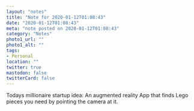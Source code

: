 ```yaml
---
layout: "notes"
title: "Note for 2020-01-12T01:08:43"
date: "2020-01-12T01:08:43"
meta: "note posted on 2020-01-12T01:08:43"
category: "Notes"
photo1_url: ""
photo1_alt: ""
tags:
- Personal
location: ""
twitter: true
mastodon: false
twitterCard: false
---
```

Todays millionaire startup idea: An augmented reality App that finds Lego pieces you need by pointing the camera at it.
